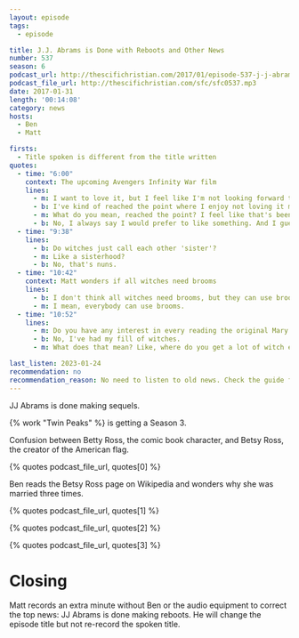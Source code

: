 ```yaml
---
layout: episode
tags:
  - episode

title: J.J. Abrams is Done with Reboots and Other News
number: 537
season: 6
podcast_url: http://thescifichristian.com/2017/01/episode-537-j-j-abrams-is-done-with-reboots-and-other-news/
podcast_file_url: http://thescifichristian.com/sfc/sfc0537.mp3
date: 2017-01-31
length: '00:14:08'
category: news
hosts:
  - Ben
  - Matt

firsts:
  - Title spoken is different from the title written
quotes:
  - time: "6:00"
    context: The upcoming Avengers Infinity War film
    lines:
      - m: I want to love it, but I feel like I'm not looking forward to it like I should.
      - b: I've kind of reached the point where I enjoy not loving it more than loving it.
      - m: What do you mean, reached the point? I feel like that's been you since I met you.
      - b: No, I always say I would prefer to like something. And I guess that's true, but not liking something that everyone else likes is a pretty good consolation prize.
  - time: "9:38"
    lines:
      - b: Do witches just call each other 'sister'?
      - m: Like a sisterhood?
      - b: No, that's nuns.
  - time: "10:42"
    context: Matt wonders if all witches need brooms
    lines:
      - b: I don't think all witches need brooms, but they can use brooms.
      - m: I mean, everybody can use brooms.
  - time: "10:52"
    lines:
      - m: Do you have any interest in every reading the original Mary Poppins books?
      - b: No, I've had my fill of witches.
      - m: What does that mean? Like, where do you get a lot of witch exposure?

last_listen: 2023-01-24
recommendation: no
recommendation_reason: No need to listen to old news. Check the guide for what's interesting in hindsight.
---
```


JJ Abrams is done making sequels.

{% work "Twin Peaks" %} is getting a Season 3.

Confusion between Betty Ross, the comic book character, and Betsy Ross, the creator of the American flag.

{% quotes podcast_file_url, quotes[0] %}

Ben reads the Betsy Ross page on Wikipedia and wonders why she was married three times.

{% quotes podcast_file_url, quotes[1] %}

{% quotes podcast_file_url, quotes[2] %}

{% quotes podcast_file_url, quotes[3] %}

# Closing
Matt records an extra minute without Ben or the audio equipment to correct the top news: JJ Abrams is done making reboots. He will change the episode title but not re-record the spoken title.